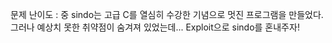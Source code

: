 문제 난이도 : 중
sindo는 고급 C를 열심히 수강한 기념으로 멋진 프로그램을 만들었다.
그러나 예상치 못한 취약점이 숨겨져 있었는데...
Exploit으로 sindo를 혼내주자!
